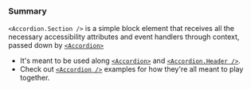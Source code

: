 ### Summary

`<Accordion.Section />` is a simple block element that receives all the necessary accessibility attributes and event handlers through context, passed down by [`<Accordion>`](/#/Components/Organisms/Accordion/Accordion)

- It's meant to be used along [`<Accordion>`](/#/Components/Organisms/Accordion/Accordion) and [`<Accordion.Header />`](/#/Components/Organisms/Accordion/AccordionHeader).
- Check out [`<Accordion />`](/#/Components/Organisms/Accordion) examples for how they're all meant to play together.

